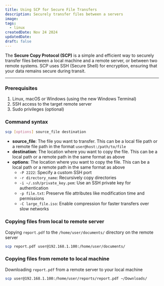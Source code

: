```yaml
---
title: Using SCP for Secure File Transfers
description: Securely transfer files between a servers
image:
tags:
  - linux
createdDate: Nov 24 2024
updatedDate:
draft: false
---
```


The **Secure Copy Protocol (SCP)** is a simple and efficient way to securely transfer files between a local machine and a remote server, or between two remote systems. SCP uses SSH (Secure Shell) for encryption, ensuring that your data remains secure during transit.

---

### Prerequisites

1. Linux, macOS or Windows (using the new Windows Terminal)
2. SSH access to the target remote server
3. Sudo privileges (optional)

### Command syntax

```bash
scp [options] source_file destination
```

- **source_file**: The file you want to transfer. This can be a local file path or a remote file path in the format `user@host:/path/to/file`
- **destination**: The location where you want to copy the file. This can be a local path or a remote path in the same format as above
- **options**: The location where you want to copy the file. This can be a local path or a remote path in the same format as above
  - `-P 2222`: Specify a custom SSH port
  - `-r directory_name`: Recursively copy directories
  - `-i ~/.ssh/private_key.pem`: Use an SSH private key for authentication
  - `-p file.txt`: Preserve file attributes like modification time and permissions
  - `-C large_file.iso`: Enable compression for faster transfers over slow networks

### Copying files from local to remote server

Copying `report.pdf` to the `/home/user/documents/` directory on the remote server

```bash
scp report.pdf user@192.168.1.100:/home/user/documents/
```

### Copying files from remote to local machine

Downloading `report.pdf` from a remote server to your local machine

```bash
scp user@192.168.1.100:/home/user/reports/report.pdf ~/Downloads/
```

